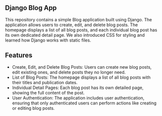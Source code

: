 ## Django Blog App
<p>This repository contains a simple Blog application built using Django. The application allows users to create, edit, 
and delete blog posts. The homepage displays a list of all blog posts, and each individual blog post has its own 
dedicated detail page. We also introduced CSS for styling and learned how Django works with static files.</p>

## Features

<ul>
<li>Create, Edit, and Delete Blog Posts: Users can create new blog posts, edit existing ones, and delete posts they no longer need.</li>

<li>List of Blog Posts: The homepage displays a list of all blog posts with their titles and publication dates.</li>

<li>Individual Detail Pages: Each blog post has its own detailed page, showing the full content of the post.</li>

<li>User Authentication: The application includes user authentication, ensuring that only authenticated users can 
perform actions like creating or editing blog posts.</li>
</ul>
